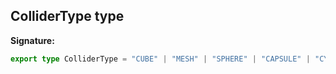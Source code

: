 
## ColliderType type

**Signature:**

```typescript
export type ColliderType = "CUBE" | "MESH" | "SPHERE" | "CAPSULE" | "CYLINDER";
```
